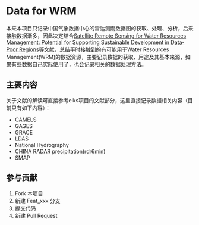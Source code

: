 # Data for WRM

本来本项目只记录中国气象数据中心的雷达测雨数据图的获取、处理、分析，后来接触数据渐多，因此决定结合[Satellite Remote Sensing for Water Resources Management: Potential for Supporting Sustainable Development in Data-Poor Regions](https://doi.org/10.1029/2017WR022437)等文献，总结平时接触到的有可能用于Water Resources Management(WRM)的数据资源，主要记录数据的获取、用途及其基本来源，如果有些数据自己实际使用了，也会记录相关的数据处理方法。

## 主要内容

关于文献的解读可直接参考elks项目的文献部分，这里直接记录数据相关内容（目前只有如下内容）：

- CAMELS
- GAGES
- GRACE
- LDAS
- National Hydrography
- CHINA RADAR precipitation(rdr6min)
- SMAP

## 参与贡献

1. Fork 本项目
2. 新建 Feat_xxx 分支
3. 提交代码
4. 新建 Pull Request